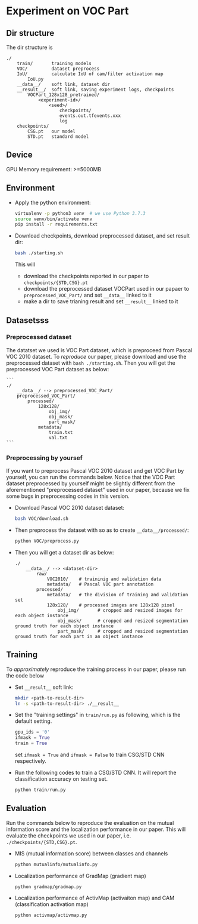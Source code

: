 # Experiment on VOC Part

## Dir structure

The dir structure is

```
./
    train/       training models
    VOC/         dataset preprocess
    IoU/         calculate IoU of cam/filter activation map
        IoU.py
    __data__/    soft link, dataset dir
    __result__/  soft link, saving experiment logs, checkpoints
        VOCPart_128x128_pretrained/
            <experiment-id>/
                <seed>/
                    checkpoints/
                    events.out.tfevents.xxx
                    log
    checkpoints/
        CSG.pt   our model
        STD.pt   standard model
```

## Device

GPU Memory requirement: >=5000MB

## Environment

* Apply the python environment:

    ```bash
    virtualenv -p python3 venv  # we use Python 3.7.3
    source venv/bin/activate venv
    pip install -r requirements.txt
    ```

* Download checkpoints, download preprocessed dataset, and set result dir:

    ```bash
    bash ./starting.sh
    ```

    This will

    * download the checkpoints reported in our paper to `checkpoints/{STD,CSG}.pt`
    * download the preprocessed dataset VOCPart used in our papaer to `preprocessed_VOC_Part/` and set `__data__` linked to it
    * make a dir to save trianing result and set `__result__` linked to it


## Datasetsss

### Preprocessed dataset

The datatset we used is VOC Part dataset, which is preproceed from Pascal VOC 2010 dataset. To *reproduce* our paper, please download and use the preprocessed dataset with `bash ./starting.sh`. Then you will get the preprocessed VOC Part dataset as below:

    ```
    ./
        __data__/ --> preprocessed_VOC_Part/
        preprocessed_VOC_Part/
            processed/
                128x128/
                    obj_img/
                    obj_mask/
                    part_mask/
                metadata/
                    train.txt
                    val.txt
    ```

### Preprocessing by yoursef

If you want to preprocess Pascal VOC 2010 dataset and get VOC Part by yourself, you can run the commands below. Notice that the VOC Part dataset preprocessed by yourself might be slightly different from the aforementioned "preprocessed dataset" used in our paper, because we fix some bugs in preprocessing codes in this version.

* Download Pascal VOC 2010 dataset dataset:

    ```bash
    bash VOC/download.sh
    ```

* Then preprocess the dataset with so as to create `__data__/processed/`:

    ```bash
    python VOC/preprocess.py
    ```

* Then you will get a dataset dir as below:

    ```
    ./
        __data__/ --> <dataset-dir>
            raw/
                VOC2010/    # traininig and validation data
                metadata/   # Pascal VOC part annotation
            processed/
                metadata/   # the division of training and validation set
                128x128/    # processed images are 128x128 pixel
                    obj_img/       # cropped and resized images for each object instance
                    obj_mask/      # cropped and resized segmentation ground truth for each object instance
                    part_mask/     # cropped and resized segmentation ground truth for each part in an object instance
    ```

## Training

To *approximately* reproduce the training process in our paper, please run the code below

* Set `__result__` soft link:

    ```bash
    mkdir <path-to-result-dir>
    ln -s <path-to-result-dir> ./__result__
    ```

* Set the "training settings" in  `train/run.py` as following, which is the default setting.

    ```python
    gpu_ids = '0'
    ifmask = True
    train = True
    ```

    set `ifmask = True` and `ifmask = False` to train CSG/STD CNN respectively.

* Run the following codes to train a CSG/STD CNN. It will report the classification accuracy on testing set.

    ```python
    python train/run.py
    ```

## Evaluation

Run the commands below to reproduce the evaluation on the mutual information score and the localization performance in our paper. This will evaluate the checkpoints we used in our paper, i.e. `./checkpoints/{STD,CSG}.pt`.

* MIS (mutual information score) between classes and channels

    ```bash
    python mutualinfo/mutualinfo.py
    ```

* Localization performance of GradMap (gradient map)

    ```bash
    python gradmap/gradmap.py
    ```

* Localization performance of ActivMap (activaiton map) and CAM (classification activation map)

    ```bash
    python activmap/activmap.py
    ```
